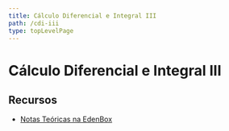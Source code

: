 ```yaml
---
title: Cálculo Diferencial e Integral III
path: /cdi-iii
type: topLevelPage
---
```


# Cálculo Diferencial e Integral III

## Recursos

- [Notas Teóricas na EdenBox](https://www.edenbox.org/index.php/s/edenbox?path=%2FLEIC%2F2%C2%BA%20Ano%2F1%C2%BA%20Semestre%2FACED%2FMaterial%20de%20Apoio)
